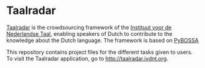 # Taalradar
[Taalradar](http://taalradar.ivdnt.org) is the crowdsourcing framework of the [Instituut voor de Nederlandse Taal](https://github.com/INL), enabling speakers of Dutch to contribute to the knowledge about the Dutch language. The framework is based on [PyBOSSA](https://github.com/scifabric/pybossa)

This repository contains project files for the different tasks given to users. To visit the Taalradar application, go to http://taalradar.ivdnt.org.